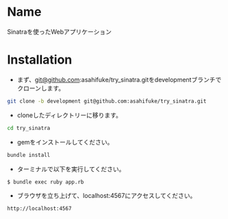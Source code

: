 # Name
 Sinatraを使ったWebアプリケーション

 # Installation
 - まず、git@github.com:asahifuke/try_sinatra.gitをdevelopmentブランチでクローンします。
```bash
git clone -b development git@github.com:asahifuke/try_sinatra.git
```

- cloneしたディレクトリーに移ります。
```bash
cd try_sinatra
```

- gemをインストールしてください。
```bash
bundle install 
```
- ターミナルで以下を実行してください。
```bash
$ bundle exec ruby app.rb
```

- ブラウザを立ち上げて、localhost:4567にアクセスしてください。
```http
http://localhost:4567
```
